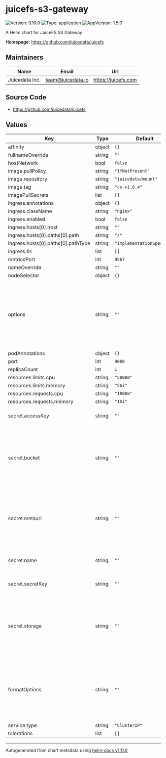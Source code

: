 # juicefs-s3-gateway

![Version: 0.10.0](https://img.shields.io/badge/Version-0.10.0-informational?style=flat-square) ![Type: application](https://img.shields.io/badge/Type-application-informational?style=flat-square) ![AppVersion: 1.5.0](https://img.shields.io/badge/AppVersion-1.5.0-informational?style=flat-square)

A Helm chart for JuiceFS S3 Gateway

**Homepage:** <https://github.com/juicedata/juicefs>

## Maintainers

| Name           | Email               | Url                   |
|----------------|---------------------|-----------------------|
| Juicedata Inc. | <team@juicedata.io> | <https://juicefs.com> |

## Source Code

* <https://github.com/juicedata/juicefs>

## Values

| Key                                | Type   | Default                    | Description                                                                                                                                                                     |
|------------------------------------|--------|----------------------------|---------------------------------------------------------------------------------------------------------------------------------------------------------------------------------|
| affinity                           | object | `{}`                       |                                                                                                                                                                                 |
| fullnameOverride                   | string | `""`                       |                                                                                                                                                                                 |
| hostNetwork                        | bool   | `false`                    |                                                                                                                                                                                 |
| image.pullPolicy                   | string | `"IfNotPresent"`           |                                                                                                                                                                                 |
| image.repository                   | string | `"juicedata/mount"`        |                                                                                                                                                                                 |
| image.tag                          | string | `"ce-v1.0.4"`              |                                                                                                                                                                                 |
| imagePullSecrets                   | list   | `[]`                       |                                                                                                                                                                                 |
| ingress.annotations                | object | `{}`                       |                                                                                                                                                                                 |
| ingress.className                  | string | `"nginx"`                  |                                                                                                                                                                                 |
| ingress.enabled                    | bool   | `false`                    |                                                                                                                                                                                 |
| ingress.hosts[0].host              | string | `""`                       |                                                                                                                                                                                 |
| ingress.hosts[0].paths[0].path     | string | `"/"`                      |                                                                                                                                                                                 |
| ingress.hosts[0].paths[0].pathType | string | `"ImplementationSpecific"` |                                                                                                                                                                                 |
| ingress.tls                        | list   | `[]`                       |                                                                                                                                                                                 |
| metricsPort                        | int    | `9567`                     |                                                                                                                                                                                 |
| nameOverride                       | string | `""`                       |                                                                                                                                                                                 |
| nodeSelector                       | object | `{}`                       |                                                                                                                                                                                 |
| options                            | string | `""`                       | Gateway Options. Separated by spaces. Read [this document](https://juicefs.com/docs/community/command_reference#juicefs-gateway) to learn how to set different gateway options. |
| podAnnotations                     | object | `{}`                       |                                                                                                                                                                                 |
| port                               | int    | `9000`                     |                                                                                                                                                                                 |
| replicaCount                       | int    | `1`                        |                                                                                                                                                                                 |
| resources.limits.cpu               | string | `"5000m"`                  |                                                                                                                                                                                 |
| resources.limits.memory            | string | `"5Gi"`                    |                                                                                                                                                                                 |
| resources.requests.cpu             | string | `"1000m"`                  |                                                                                                                                                                                 |
| resources.requests.memory          | string | `"1Gi"`                    |                                                                                                                                                                                 |
| secret.accessKey                   | string | `""`                       | Access key for object storage                                                                                                                                                   |
| secret.bucket                      | string | `""`                       | Bucket URL. Read [this document](https://juicefs.com/docs/community/how_to_setup_object_storage) to learn how to setup different object storage.                                |
| secret.metaurl                     | string | `""`                       | Connection URL for metadata engine (e.g. Redis). Read [this document](https://juicefs.com/docs/community/databases_for_metadata) for more information.                          |
| secret.name                        | string | `""`                       | The JuiceFS file system name.                                                                                                                                                   |
| secret.secretKey                   | string | `""`                       | Secret key for object storage                                                                                                                                                   |
| secret.storage                     | string | `""`                       | Object storage type, such as `s3`, `gs`, `oss`. Read [this document](https://juicefs.com/docs/community/how_to_setup_object_storage) for the full supported list.               |
| formatOptions                      | string | `""`                       | Format options for JuiceFS. Read [this document](https://juicefs.com/docs/community/command_reference#juicefs-format) to learn how to set different format options.             |
| service.type                       | string | `"ClusterIP"`              |                                                                                                                                                                                 |
| tolerations                        | list   | `[]`                       |                                                                                                                                                                                 |

----------------------------------------------
Autogenerated from chart metadata using [helm-docs v1.11.0](https://github.com/norwoodj/helm-docs/releases/v1.11.0)
